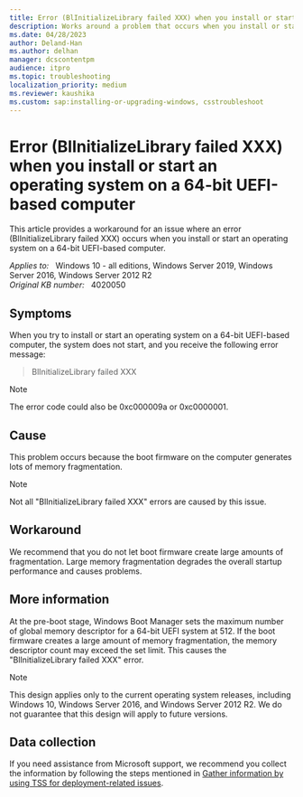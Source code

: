 ```yaml
---
title: Error (BlInitializeLibrary failed XXX) when you install or start an operating system on a 64-bit UEFI-based computer
description: Works around a problem that occurs when you install or start an operating system on a 64-bit UEFI-based computer.
ms.date: 04/28/2023
author: Deland-Han
ms.author: delhan
manager: dcscontentpm
audience: itpro
ms.topic: troubleshooting
localization_priority: medium
ms.reviewer: kaushika
ms.custom: sap:installing-or-upgrading-windows, csstroubleshoot
---
```

# Error (BlInitializeLibrary failed XXX) when you install or start an operating system on a 64-bit UEFI-based computer

This article provides a workaround for an issue where an error (BlInitializeLibrary failed XXX) occurs when you install or start an operating system on a 64-bit UEFI-based computer.

_Applies to:_ &nbsp; Windows 10 - all editions, Windows Server 2019, Windows Server 2016, Windows Server 2012 R2  
_Original KB number:_ &nbsp; 4020050

## Symptoms

When you try to install or start an operating system on a 64-bit UEFI-based computer, the system does not start, and you receive the following error message:

> BlInitializeLibrary failed XXX

> [!NOTE]
> The error code could also be 0xc000009a or 0xc0000001.

## Cause

This problem occurs because the boot firmware on the computer generates lots of memory fragmentation.

> [!NOTE]
> Not all "BlInitializeLibrary failed XXX" errors are caused by this issue.

## Workaround

We recommend that you do not let boot firmware create large amounts of fragmentation. Large memory fragmentation degrades the overall startup performance and causes problems.

## More information

At the pre-boot stage, Windows Boot Manager sets the maximum number of global memory descriptor for a 64-bit UEFI system at 512. If the boot firmware creates a large amount of memory fragmentation, the memory descriptor count may exceed the set limit. This causes the "BlInitializeLibrary failed XXX" error.

> [!NOTE]
> This design applies only to the current operating system releases, including Windows 10, Windows Server 2016, and Windows Server 2012 R2. We do not guarantee that this design will apply to future versions.

## Data collection

If you need assistance from Microsoft support, we recommend you collect the information by following the steps mentioned in [Gather information by using TSS for deployment-related issues](../windows-troubleshooters/gather-information-using-tss-deployment.md).
